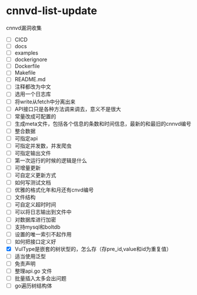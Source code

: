 # cnnvd-list-update
cnnvd漏洞收集
- [ ] CICD
- [ ] docs
- [ ] examples
- [ ] dockerignore
- [ ] Dockerfile
- [ ] Makefile
- [ ] README.md
- [ ] 注释都改为中文
- [ ] 选用一个日志库
- [ ] 将write从fetch中分离出来
- [ ] API接口只是各种方法调来调去，意义不是很大
- [ ] 常量改成可配置的
- [ ] 生成meta文件，包括各个信息的条数和时间信息，最新的和最旧的cnnvd编号
- [ ] 整合数据
- [ ] 可指定api
- [ ] 可指定并发数，并发爬虫
- [ ] 可指定输出文件
- [ ] 第一次运行的时候的逻辑是什么
- [ ] 可增量更新
- [ ] 可自定义更新方式
- [ ] 如何写测试文档
- [ ] 优雅的格式化年和月还有cnvd编号
- [ ] 文件结构
- [ ] 可自定义超时时间
- [ ] 可以将日志输出到文件中
- [ ] 对数据库进行加密
- [ ] 支持mysql和boltdb
- [ ] 设置的唯一索引不起作用
- [ ] 如何把接口定义好
- [x] VulType是嵌套的树状型的，怎么存（存pre_id,value和id为重复值）
- [ ] 适当使用泛型
- [ ] 免责声明
- [ ] 整理api.go 文件
- [ ] 批量插入太多会出问题
- [ ] go遍历树结构体